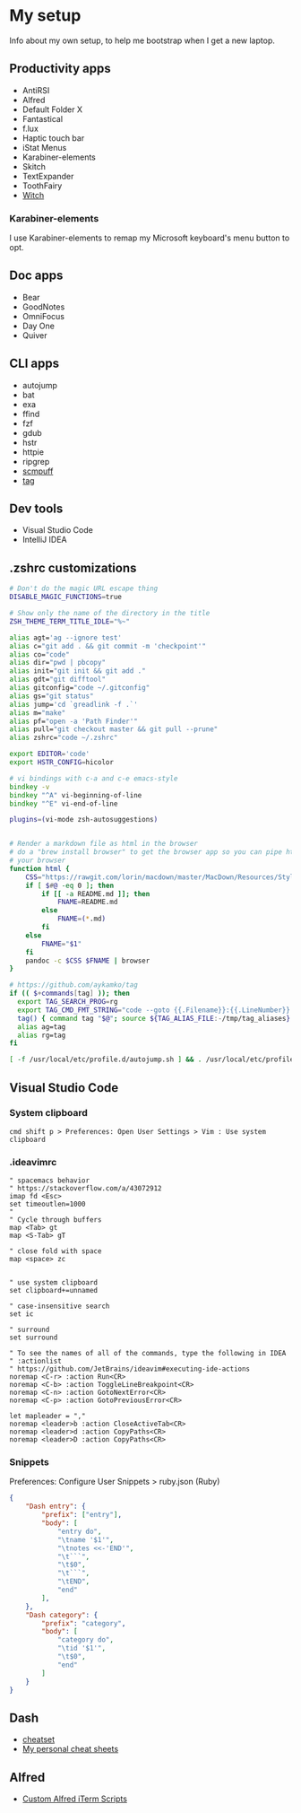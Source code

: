 # My setup

Info about my own setup, to help me bootstrap when I get a new laptop.

## Productivity apps

* AntiRSI
* Alfred
* Default Folder X
* Fantastical
* f.lux
* Haptic touch bar
* iStat Menus
* Karabiner-elements
* Skitch
* TextExpander
* ToothFairy
* [Witch](https://manytricks.com/witch/)


### Karabiner-elements

I use Karabiner-elements to remap my Microsoft keyboard's menu button to opt.


## Doc apps
* Bear
* GoodNotes
* OmniFocus
* Day One
* Quiver

## CLI apps

* autojump
* bat
* exa
* ffind
* fzf
* gdub
* hstr
* httpie
* ripgrep
* [scmpuff](https://github.com/mroth/scmpuff)
* [tag](https://github.com/aykamko/tag)

## Dev tools

* Visual Studio Code
* IntelliJ IDEA

## .zshrc customizations

```zsh
# Don't do the magic URL escape thing
DISABLE_MAGIC_FUNCTIONS=true

# Show only the name of the directory in the title
ZSH_THEME_TERM_TITLE_IDLE="%~"

alias agt='ag --ignore test'
alias c="git add . && git commit -m 'checkpoint'"
alias co="code"
alias dir="pwd | pbcopy"
alias init="git init && git add ."
alias gdt="git difftool"
alias gitconfig="code ~/.gitconfig"
alias gs="git status"
alias jump='cd `greadlink -f .`'
alias m="make"
alias pf="open -a 'Path Finder'"
alias pull="git checkout master && git pull --prune"
alias zshrc="code ~/.zshrc"

export EDITOR='code'
export HSTR_CONFIG=hicolor

# vi bindings with c-a and c-e emacs-style
bindkey -v
bindkey "^A" vi-beginning-of-line
bindkey "^E" vi-end-of-line

plugins=(vi-mode zsh-autosuggestions)


# Render a markdown file as html in the browser
# do a "brew install browser" to get the browser app so you can pipe html to
# your browser
function html {
    CSS="https://rawgit.com/lorin/macdown/master/MacDown/Resources/Styles/GitHub2.css"
    if [ $#@ -eq 0 ]; then
        if [[ -a README.md ]]; then
            FNAME=README.md
        else
            FNAME=(*.md)
        fi
    else
        FNAME="$1"
    fi
    pandoc -c $CSS $FNAME | browser
}

# https://github.com/aykamko/tag
if (( $+commands[tag] )); then
  export TAG_SEARCH_PROG=rg 
  export TAG_CMD_FMT_STRING="code --goto {{.Filename}}:{{.LineNumber}}:{{.ColumnNumber}}"
  tag() { command tag "$@"; source ${TAG_ALIAS_FILE:-/tmp/tag_aliases} 2>/dev/null }
  alias ag=tag
  alias rg=tag
fi

[ -f /usr/local/etc/profile.d/autojump.sh ] && . /usr/local/etc/profile.d/autojump.sh
```


## Visual Studio Code

### System clipboard

```
cmd shift p > Preferences: Open User Settings > Vim : Use system clipboard
```

###  .ideavimrc

```
" spacemacs behavior
" https://stackoverflow.com/a/43072912
imap fd <Esc>
set timeoutlen=1000
"
" Cycle through buffers
map <Tab> gt
map <S-Tab> gT

" close fold with space
map <space> zc


" use system clipboard
set clipboard+=unnamed

" case-insensitive search
set ic

" surround
set surround

" To see the names of all of the commands, type the following in IDEA
" :actionlist
" https://github.com/JetBrains/ideavim#executing-ide-actions
noremap <C-r> :action Run<CR>
noremap <C-b> :action ToggleLineBreakpoint<CR>
noremap <C-n> :action GotoNextError<CR>
noremap <C-p> :action GotoPreviousError<CR>

let mapleader = ","
noremap <leader>b :action CloseActiveTab<CR>
noremap <leader>d :action CopyPaths<CR>
noremap <leader>D :action CopyPaths<CR>
```


### Snippets

Preferences: Configure User Snippets > ruby.json (Ruby)


```json
{
	"Dash entry": {
		"prefix": ["entry"],
		"body": [
			"entry do",
			"\tname '$1'",
			"\tnotes <<-'END'",
			"\t```",
			"\t$0",
			"\t```",
			"\tEND",
			"end"
		],
	},
	"Dash category": {
		"prefix": "category",
		"body": [
			"category do",
			"\tid '$1'",
			"\t$0",
			"end"
		]
	}
}
```

## Dash

* [cheatset](https://github.com/Kapeli/cheatset)
* [My personal cheat sheets](https://github.com/lorin/cheat-sheets)

## Alfred

* [Custom Alfred iTerm Scripts](https://github.com/vitorgalvao/custom-alfred-iterm-scripts)
